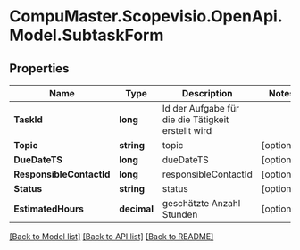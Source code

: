 
# CompuMaster.Scopevisio.OpenApi.Model.SubtaskForm

## Properties

Name | Type | Description | Notes
------------ | ------------- | ------------- | -------------
**TaskId** | **long** | Id der Aufgabe für die die Tätigkeit erstellt wird | 
**Topic** | **string** | topic | [optional] 
**DueDateTS** | **long** | dueDateTS | [optional] 
**ResponsibleContactId** | **long** | responsibleContactId | [optional] 
**Status** | **string** | status | [optional] 
**EstimatedHours** | **decimal** | geschätzte Anzahl Stunden | [optional] 

[[Back to Model list]](../README.md#documentation-for-models)
[[Back to API list]](../README.md#documentation-for-api-endpoints)
[[Back to README]](../README.md)

